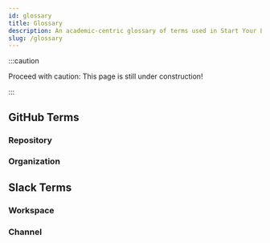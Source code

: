 ```yaml
---
id: glossary
title: Glossary
description: An academic-centric glossary of terms used in Start Your Lab's documentation
slug: /glossary
---
```


:::caution

Proceed with caution: This page is still under construction!

:::

## GitHub Terms

### Repository

### Organization

## Slack Terms

### Workspace

### Channel
